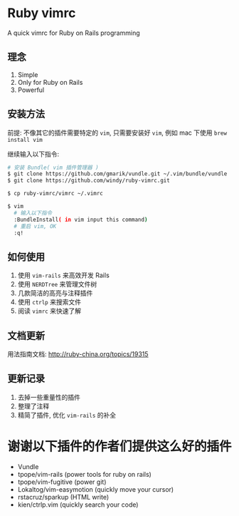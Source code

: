 Ruby vimrc
==========

A quick vimrc for Ruby on Rails programming

## 理念

1. Simple
2. Only for Ruby on Rails
3. Powerful

## 安装方法

前提: 不像其它的插件需要特定的 `vim`, 只需要安装好 `vim`, 例如 mac 下使用 `brew install vim`

继续输入以下指令:

```bash
# 安装 Bundle( vim 插件管理器 )
$ git clone https://github.com/gmarik/vundle.git ~/.vim/bundle/vundle
$ git clone https://github.com/windy/ruby-vimrc.git

$ cp ruby-vimrc/vimrc ~/.vimrc

$ vim
  # 输入以下指令
  :BundleInstall( in vim input this command)
  # 重启 vim, OK
  :q!
```

## 如何使用

1. 使用 `vim-rails` 来高效开发 Rails
2. 使用 `NERDTree` 来管理文件树
3. 几款简洁的高亮与注释插件
4. 使用 `ctrlp` 来搜索文件
5. 阅读 `vimrc` 来快速了解

## 文档更新

用法指南文档: <http://ruby-china.org/topics/19315>


## 更新记录

1. 去掉一些重量性的插件
2. 整理了注释
3. 精简了插件, 优化 `vim-rails` 的补全

谢谢以下插件的作者们提供这么好的插件
===========

 * Vundle
 * tpope/vim-rails (power tools for ruby on rails)
 * tpope/vim-fugitive (power git)
 * Lokaltog/vim-easymotion (quickly move your cursor)
 * rstacruz/sparkup (HTML write)
 * kien/ctrlp.vim (quickly search your code)
